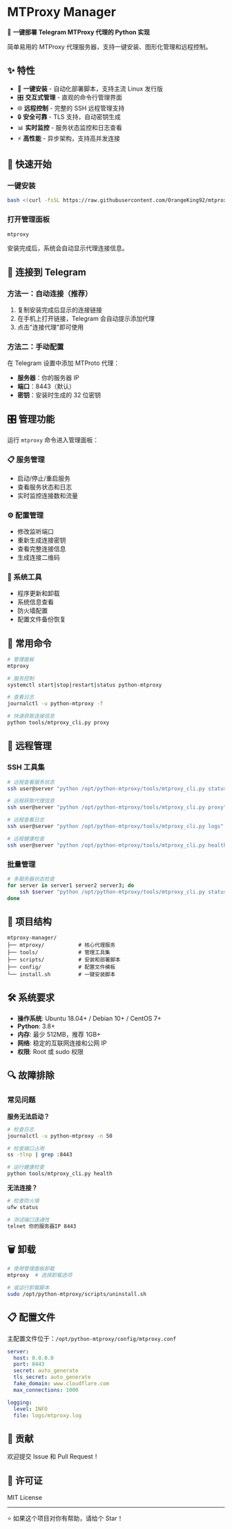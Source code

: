 # MTProxy Manager

🚀 **一键部署 Telegram MTProxy 代理的 Python 实现**

简单易用的 MTProxy 代理服务器，支持一键安装、图形化管理和远程控制。

## ✨ 特性

- 🔧 **一键安装** - 自动化部署脚本，支持主流 Linux 发行版
- 🎛️ **交互式管理** - 直观的命令行管理界面
- 🌐 **远程控制** - 完整的 SSH 远程管理支持
- 🔒 **安全可靠** - TLS 支持，自动密钥生成
- 📊 **实时监控** - 服务状态监控和日志查看
- ⚡ **高性能** - 异步架构，支持高并发连接

## 🚀 快速开始

### 一键安装

```bash
bash <(curl -fsSL https://raw.githubusercontent.com/OrangeKing92/mtproxy-manager/main/install.sh)
```

### 打开管理面板

```bash
mtproxy
```

安装完成后，系统会自动显示代理连接信息。

## 📱 连接到 Telegram

### 方法一：自动连接（推荐）
1. 复制安装完成后显示的连接链接
2. 在手机上打开链接，Telegram 会自动提示添加代理
3. 点击"连接代理"即可使用

### 方法二：手动配置
在 Telegram 设置中添加 MTProto 代理：
- **服务器**：你的服务器 IP
- **端口**：8443（默认）
- **密钥**：安装时生成的 32 位密钥

## 🎛️ 管理功能

运行 `mtproxy` 命令进入管理面板：

### 📋 服务管理
- 启动/停止/重启服务
- 查看服务状态和日志
- 实时监控连接数和流量

### ⚙️ 配置管理
- 修改监听端口
- 重新生成连接密钥
- 查看完整连接信息
- 生成连接二维码

### 🔧 系统工具
- 程序更新和卸载
- 系统信息查看
- 防火墙配置
- 配置文件备份恢复

## 📝 常用命令

```bash
# 管理面板
mtproxy

# 服务控制
systemctl start|stop|restart|status python-mtproxy

# 查看日志
journalctl -u python-mtproxy -f

# 快速获取连接信息
python tools/mtproxy_cli.py proxy
```

## 🔧 远程管理

### SSH 工具集

```bash
# 远程查看服务状态
ssh user@server "python /opt/python-mtproxy/tools/mtproxy_cli.py status"

# 远程获取代理信息
ssh user@server "python /opt/python-mtproxy/tools/mtproxy_cli.py proxy"

# 远程查看日志
ssh user@server "python /opt/python-mtproxy/tools/mtproxy_cli.py logs"

# 远程健康检查
ssh user@server "python /opt/python-mtproxy/tools/mtproxy_cli.py health"
```

### 批量管理

```bash
# 多服务器状态检查
for server in server1 server2 server3; do
    ssh $server "python /opt/python-mtproxy/tools/mtproxy_cli.py status"
done
```

## 📁 项目结构

```
mtproxy-manager/
├── mtproxy/           # 核心代理服务
├── tools/             # 管理工具集
├── scripts/           # 安装和部署脚本
├── config/            # 配置文件模板
└── install.sh         # 一键安装脚本
```

## 🛠️ 系统要求

- **操作系统**: Ubuntu 18.04+ / Debian 10+ / CentOS 7+
- **Python**: 3.8+
- **内存**: 最少 512MB，推荐 1GB+
- **网络**: 稳定的互联网连接和公网 IP
- **权限**: Root 或 sudo 权限

## 🔍 故障排除

### 常见问题

**服务无法启动？**
```bash
# 检查日志
journalctl -u python-mtproxy -n 50

# 检查端口占用
ss -tlnp | grep :8443

# 运行健康检查
python tools/mtproxy_cli.py health
```

**无法连接？**
```bash
# 检查防火墙
ufw status

# 测试端口连通性
telnet 你的服务器IP 8443
```

## 🗑️ 卸载

```bash
# 使用管理面板卸载
mtproxy  # 选择卸载选项

# 或运行卸载脚本
sudo /opt/python-mtproxy/scripts/uninstall.sh
```

## 📋 配置文件

主配置文件位于：`/opt/python-mtproxy/config/mtproxy.conf`

```yaml
server:
  host: 0.0.0.0
  port: 8443
  secret: auto_generate
  tls_secret: auto_generate
  fake_domain: www.cloudflare.com
  max_connections: 1000

logging:
  level: INFO
  file: logs/mtproxy.log
```

## 🤝 贡献

欢迎提交 Issue 和 Pull Request！

## 📄 许可证

MIT License

---

⭐ 如果这个项目对你有帮助，请给个 Star！